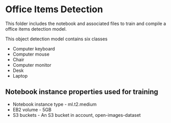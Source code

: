 # Office Items Detection
This folder includes the notebook and associated files to train and compile a office items detection model. 

This object detection model contains six classes
* Computer keyboard
* Computer mouse
* Chair
* Computer monitor
* Desk
* Laptop

## Notebook instance properties used for training
* Notebook instance type - ml.t2.medium
* EB2 volume - 5GB
* S3 buckets - An S3 bucket in account, open-images-dataset
